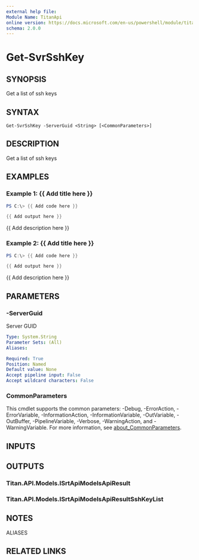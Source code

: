```yaml
---
external help file:
Module Name: TitanApi
online version: https://docs.microsoft.com/en-us/powershell/module/titanapi/get-svrsshkey
schema: 2.0.0
---
```


# Get-SvrSshKey

## SYNOPSIS
Get a list of ssh keys

## SYNTAX

```
Get-SvrSshKey -ServerGuid <String> [<CommonParameters>]
```

## DESCRIPTION
Get a list of ssh keys

## EXAMPLES

### Example 1: {{ Add title here }}
```powershell
PS C:\> {{ Add code here }}

{{ Add output here }}
```

{{ Add description here }}

### Example 2: {{ Add title here }}
```powershell
PS C:\> {{ Add code here }}

{{ Add output here }}
```

{{ Add description here }}

## PARAMETERS

### -ServerGuid
Server GUID

```yaml
Type: System.String
Parameter Sets: (All)
Aliases:

Required: True
Position: Named
Default value: None
Accept pipeline input: False
Accept wildcard characters: False
```

### CommonParameters
This cmdlet supports the common parameters: -Debug, -ErrorAction, -ErrorVariable, -InformationAction, -InformationVariable, -OutVariable, -OutBuffer, -PipelineVariable, -Verbose, -WarningAction, and -WarningVariable. For more information, see [about_CommonParameters](http://go.microsoft.com/fwlink/?LinkID=113216).

## INPUTS

## OUTPUTS

### Titan.API.Models.ISrtApiModelsApiResult

### Titan.API.Models.ISrtApiModelsApiResultSshKeyList

## NOTES

ALIASES

## RELATED LINKS

